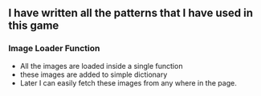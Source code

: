 ## I have written all the patterns that I have used in this game

### Image Loader Function

- All the images are loaded inside a single function
- these images are added to simple dictionary 
- Later I can easily fetch these images from any where in the page.